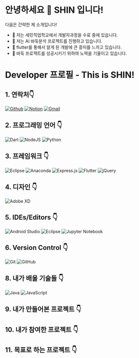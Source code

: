
 

 안녕하세요 👋 SHIN 입니다! 
==============
<!--
**username/username** is a ✨ _special_ ✨ repository because its `README.md` (this file) appears on your GitHub profile.
-->

다음은 간략한 제 소개입니다!

- 🔭 저는 세민직업학교에서 개발자과정을 수료 중에 있습니다.
- 🌱 저는 AI 바둑분석 프로젝트를 진행하고 있습니다. 
- 👯 flutter를 통해서 알게 된 개발에 큰 흥미를 느끼고 있습니다.  
- 🤔 바둑 프로젝트를 성공시키기 위하여 노력을 기울이고 있습니다.


Developer 프로필 - This is SHIN!
==============

## 1. 연락처👇 

[![Github](https://img.shields.io/badge/-Github-000?style=flat&logo=Github&logoColor=white)](https://github.com/youyoung00)
[![Notion](https://img.shields.io/badge/-Notion-blue?style=flat&logo=Linkedin&logoColor=white)](https://factual-akubra-49f.notion.site/SHIN-d3b13de8b23047bd869a7a737155a13d)
[![Gmail](https://img.shields.io/badge/-Gmail-c14438?style=flat&logo=Gmail&logoColor=white)](mailto:icdi880407@gmail.com)



## 2. 프로그래밍 언어 👇

![Dart](https://img.shields.io/badge/dart-%230175C2.svg?style=for-the-badge&logo=dart&logoColor=white)
![NodeJS](https://img.shields.io/badge/node.js-6DA55F?style=for-the-badge&logo=node.js&logoColor=white)
![Python](https://img.shields.io/badge/python-3670A0?style=for-the-badge&logo=python&logoColor=ffdd54)


## 3. 프레임워크 👇

![Eclipse](https://img.shields.io/badge/Eclipse-FE7A16.svg?style=for-the-badge&logo=Eclipse&logoColor=white)
![Anaconda](https://img.shields.io/badge/Anaconda-%2344A833.svg?style=for-the-badge&logo=anaconda&logoColor=white)
![Express.js](https://img.shields.io/badge/express.js-%23404d59.svg?style=for-the-badge&logo=express&logoColor=%2361DAFB)
![Flutter](https://img.shields.io/badge/Flutter-%2302569B.svg?style=for-the-badge&logo=Flutter&logoColor=white)
![jQuery](https://img.shields.io/badge/jquery-%230769AD.svg?style=for-the-badge&logo=jquery&logoColor=white)

## 4. 디자인 👇


![Adobe XD](https://img.shields.io/badge/Adobe%20XD-470137?style=for-the-badge&logo=Adobe%20XD&logoColor=#FF61F6)

## 5. IDEs/Editors 👇


![Android Studio](https://img.shields.io/badge/Android%20Studio-3DDC84.svg?style=for-the-badge&logo=android-studio&logoColor=white)
![Eclipse](https://img.shields.io/badge/Eclipse-FE7A16.svg?style=for-the-badge&logo=Eclipse&logoColor=white)
![Jupyter Notebook](https://img.shields.io/badge/jupyter-%23FA0F00.svg?style=for-the-badge&logo=jupyter&logoColor=white)

## 6. Version Control 👇


![Git](https://img.shields.io/badge/git-%23F05033.svg?style=for-the-badge&logo=git&logoColor=white)
![GitHub](https://img.shields.io/badge/github-%23121011.svg?style=for-the-badge&logo=github&logoColor=white)


## 8. 내가 배울 기술들 👇

![Java](https://img.shields.io/badge/java-%23ED8B00.svg?style=for-the-badge&logo=java&logoColor=white)
![JavaScript](https://img.shields.io/badge/javascript-%23323330.svg?style=for-the-badge&logo=javascript&logoColor=%23F7DF1E)

## 9. 내가 만들어본 프로젝트 👇


## 10. 내가 참여한 프로젝트 👇
## 11. 목표로 하는 프로젝트 👇